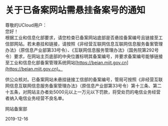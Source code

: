 # 关于已备案网站需悬挂备案号的通知

尊敬的UCloud用户：  
您好！  
根据工业和信息化部要求，请您检查已备案网站底部是否悬挂备案编号且链接至工信部网站。若未悬挂和链接，请按照《非经营互联网信息互联网信息服务备案管理办法》（原信息产业部第33号令）、《互联网信息服务管理办法》（国务院第292号令）要求，在网站主页底部的中央位置标明其备案编号，并要求备案编号能够链接至工业和信息化部备案管理系统网站[https://beian.miit.gov.cn](https://beian.miit.gov.cn)。

供公众核对。已备案网站未悬挂链接工信部的备案编号，管局可按照《非经营互联网信息互联网信息服务备案管理办法》（原信息产业部第33号令）第十三条、第二十五条，对网站主办者处5000元以上一万元以下罚款，将受处罚的电信业务经营者纳入电信业务经营不良名单。 



网站备案部

2019-12-16

